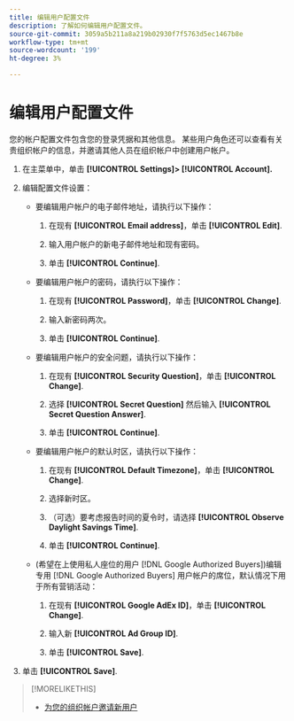 ```yaml
---
title: 编辑用户配置文件
description: 了解如何编辑用户配置文件。
source-git-commit: 3059a5b211a8a219b02930f7f5763d5ec1467b8e
workflow-type: tm+mt
source-wordcount: '199'
ht-degree: 3%

---
```


# 编辑用户配置文件

您的帐户配置文件包含您的登录凭据和其他信息。 某些用户角色还可以查看有关贵组织帐户的信息，并邀请其他人员在组织帐户中创建用户帐户。

1. 在主菜单中，单击 **[!UICONTROL Settings]> [!UICONTROL Account].**

1. 编辑配置文件设置：

   * 要编辑用户帐户的电子邮件地址，请执行以下操作：

      1. 在现有 **[!UICONTROL Email address]**，单击 **[!UICONTROL Edit]**.

      1. 输入用户帐户的新电子邮件地址和现有密码。
      1. 单击 **[!UICONTROL Continue]**.
   * 要编辑用户帐户的密码，请执行以下操作：

      1. 在现有 **[!UICONTROL Password]**，单击 **[!UICONTROL Change]**.

      1. 输入新密码两次。

      1. 单击 **[!UICONTROL Continue]**.
   * 要编辑用户帐户的安全问题，请执行以下操作：

      1. 在现有 **[!UICONTROL Security Question]**，单击 **[!UICONTROL Change]**.

      1. 选择 **[!UICONTROL Secret Question]** 然后输入 **[!UICONTROL Secret Question Answer]**.

      1. 单击 **[!UICONTROL Continue]**.
   * 要编辑用户帐户的默认时区，请执行以下操作：

      1. 在现有 **[!UICONTROL Default Timezone]**，单击 **[!UICONTROL Change]**.

      1. 选择新时区。

      1. （可选）要考虑报告时间的夏令时，请选择 **[!UICONTROL Observe Daylight Savings Time]**.

      1. 单击 **[!UICONTROL Continue]**.
   * (希望在上使用私人座位的用户 [!DNL Google Authorized Buyers])编辑专用 [!DNL Google Authorized Buyers] 用户帐户的席位，默认情况下用于所有营销活动：

      1. 在现有 **[!UICONTROL Google AdEx ID]**，单击 **[!UICONTROL Change]**.

      1. 输入新 **[!UICONTROL Ad Group ID]**.

      1. 单击 **[!UICONTROL Save]**.





1. 单击 **[!UICONTROL Save]**.

>[!MORELIKETHIS]
>
>* [为您的组织帐户邀请新用户](user-invite.md)


<!-- >* [User Profile and Organization Account Settings](user-and-account-settings.md) -->
